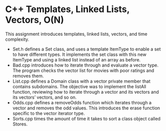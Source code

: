 # C++ Templates, Linked Lists, Vectors, O(N)
This assignment introduces templates, linked lists, vectors, and time complexity. 
*	Set.h defines a Set class, and uses a template ItemType to enable a set to have different types. It implements the set class with this new ItemType and using a linked list instead of an array as before. 
*	Bad.cpp introduces how to iterate through and evaluate a vector type. The program checks the vector list for movies with poor ratings and removes them. 
*	List.cpp defines a Domain class with a vector private member that contains subdomains. The objective was to implement the listAll function, reviewing how to iterate through a vector and its vectors and its vectors’ vectors, and so on. 
*	Odds.cpp defines a removeOdds function which iterates through a vector and removes the odd values. This introduces the erase function specific to the vector iterator type. 
*	Sorts.cpp times the amount of time it takes to sort a class object called Stores. 
